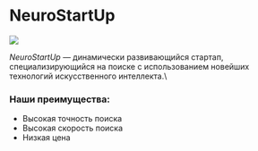 # NeuroStartUp
![](https://netology-code.github.io/git-homeworks/introduction/assets/logo.png)

*NeuroStartUp* — динамически развивающийся стартап, специализирующийся на поиске с использованием новейших технологий 
искусственного интеллекта.\
### Наши преимущества:
* Высокая точность поиска
* Высокая скорость поиска
* Низкая цена
